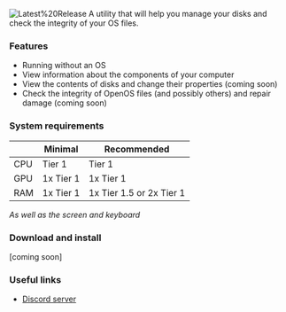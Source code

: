 ![Latest%20Release](https://img.shields.io/github/v/release/aqur1n/repairIt?include_prereleases&label=Latest%20Release&logo=github&sort=semver&style=for-the-badge&logoColor=white)
A utility that will help you manage your disks and check the integrity of your OS files.

### Features
* Running without an OS
* View information about the components of your computer
* View the contents of disks and change their properties (coming soon)
* Check the integrity of OpenOS files (and possibly others) and repair damage (coming soon)

### System requirements
|        | Minimal   | Recommended              |
|--------|-----------|--------------------------|
| CPU    | Tier 1    | Tier 1                   |
| GPU    | 1x Tier 1 | 1x Tier 1                |
| RAM    | 1x Tier 1 | 1x Tier 1.5 or 2x Tier 1 |
*As well as the screen and keyboard*

### Download and install
[coming soon]

### Useful links
* [Discord server](https://discord.gg/v4hC2z4ZHh)
